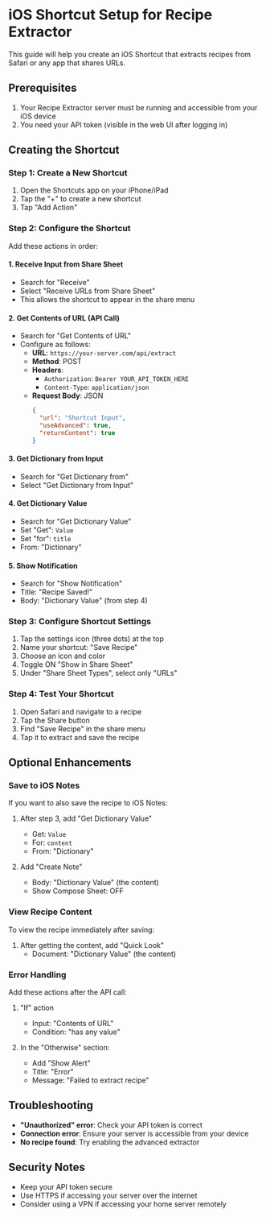 # iOS Shortcut Setup for Recipe Extractor

This guide will help you create an iOS Shortcut that extracts recipes from Safari or any app that shares URLs.

## Prerequisites

1. Your Recipe Extractor server must be running and accessible from your iOS device
2. You need your API token (visible in the web UI after logging in)

## Creating the Shortcut

### Step 1: Create a New Shortcut

1. Open the Shortcuts app on your iPhone/iPad
2. Tap the "+" to create a new shortcut
3. Tap "Add Action"

### Step 2: Configure the Shortcut

Add these actions in order:

#### 1. Receive Input from Share Sheet

- Search for "Receive"
- Select "Receive URLs from Share Sheet"
- This allows the shortcut to appear in the share menu

#### 2. Get Contents of URL (API Call)

- Search for "Get Contents of URL"
- Configure as follows:
  - **URL**: `https://your-server.com/api/extract`
  - **Method**: POST
  - **Headers**:
    - `Authorization`: `Bearer YOUR_API_TOKEN_HERE`
    - `Content-Type`: `application/json`
  - **Request Body**: JSON
    ```json
    {
      "url": "Shortcut Input",
      "useAdvanced": true,
      "returnContent": true
    }
    ```

#### 3. Get Dictionary from Input

- Search for "Get Dictionary from"
- Select "Get Dictionary from Input"

#### 4. Get Dictionary Value

- Search for "Get Dictionary Value"
- Set "Get": `Value`
- Set "for": `title`
- From: "Dictionary"

#### 5. Show Notification

- Search for "Show Notification"
- Title: "Recipe Saved!"
- Body: "Dictionary Value" (from step 4)

### Step 3: Configure Shortcut Settings

1. Tap the settings icon (three dots) at the top
2. Name your shortcut: "Save Recipe"
3. Choose an icon and color
4. Toggle ON "Show in Share Sheet"
5. Under "Share Sheet Types", select only "URLs"

### Step 4: Test Your Shortcut

1. Open Safari and navigate to a recipe
2. Tap the Share button
3. Find "Save Recipe" in the share menu
4. Tap it to extract and save the recipe

## Optional Enhancements

### Save to iOS Notes

If you want to also save the recipe to iOS Notes:

1. After step 3, add "Get Dictionary Value"

   - Get: `Value`
   - For: `content`
   - From: "Dictionary"

2. Add "Create Note"
   - Body: "Dictionary Value" (the content)
   - Show Compose Sheet: OFF

### View Recipe Content

To view the recipe immediately after saving:

1. After getting the content, add "Quick Look"
   - Document: "Dictionary Value" (the content)

### Error Handling

Add these actions after the API call:

1. "If" action

   - Input: "Contents of URL"
   - Condition: "has any value"

2. In the "Otherwise" section:
   - Add "Show Alert"
   - Title: "Error"
   - Message: "Failed to extract recipe"

## Troubleshooting

- **"Unauthorized" error**: Check your API token is correct
- **Connection error**: Ensure your server is accessible from your device
- **No recipe found**: Try enabling the advanced extractor

## Security Notes

- Keep your API token secure
- Use HTTPS if accessing your server over the internet
- Consider using a VPN if accessing your home server remotely

